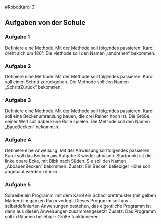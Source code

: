 #RobotKarol 3
## Aufgaben von der Schule
### Aufgabe 1
Definiere eine Methode. Mit der Methode soll folgendes passieren:
Karol dreht sich um 180°. Die Methode soll den Namen „umdrehen“ bekommen.

### Aufgabe 2
Definiere eine Methode. Mit der Methode soll folgendes passieren:
Karol soll einen Schritt zurückgehen. 
Die Methode soll den Namen „SchrittZurück“ bekommen.

### Aufgabe 3
Definiere eine Methode. Mit der Methode soll folgendes passieren:
Karol soll eine Beckenumrandung bauen, die drei Reihen hoch ist. Die Größe seiner Welt soll dabei keine Rolle spielen. Die Methode soll den Namen „BaueBecken“ bekommen.

### Aufgabe 4
Definiere eine Anweisung. Mit der Anweisung soll folgendes passieren:
Karol soll das Becken aus Aufgabe 3 wieder abbauen. Startpunkt ist die linke obere Ecke, mit Blick nach Süden. Sie soll den Namen „AbbauenBecken“ bekommen.
Zusatz: Ein Becken beliebiger Höhe soll abgebaut werden können.

### Aufgabe 5
Schreibe ein Programm, mit dem Karol ein Schachbrettmuster (mit gelben Marken) im ganzen Raum verlegt. Dieses Programm soll aus selbstdefinierten Anweisungen bestehen, das eigentliche Programm ist dann aus diesen Anweisungen zusammengesetzt.
Zusatz: Das Programm soll in Räumen beliebiger Größe funktionieren